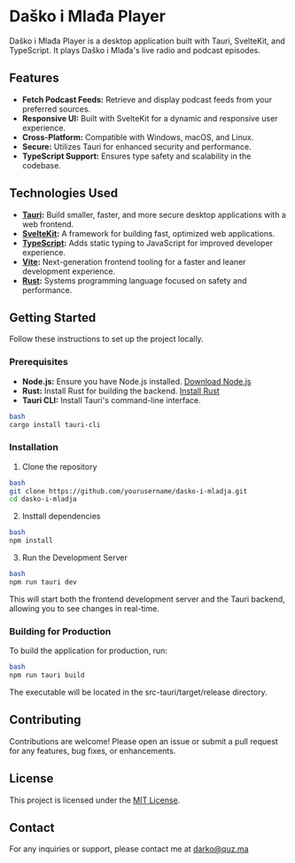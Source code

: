 # Daško i Mlađa Player

Daško i Mlađa Player is a desktop application built with Tauri, SvelteKit, and TypeScript. It plays Daško i Mlađa's live radio and podcast episodes.

## Features

- **Fetch Podcast Feeds:** Retrieve and display podcast feeds from your preferred sources.
- **Responsive UI:** Built with SvelteKit for a dynamic and responsive user experience.
- **Cross-Platform:** Compatible with Windows, macOS, and Linux.
- **Secure:** Utilizes Tauri for enhanced security and performance.
- **TypeScript Support:** Ensures type safety and scalability in the codebase.

## Technologies Used

- **[Tauri](https://tauri.app/):** Build smaller, faster, and more secure desktop applications with a web frontend.
- **[SvelteKit](https://kit.svelte.dev/):** A framework for building fast, optimized web applications.
- **[TypeScript](https://www.typescriptlang.org/):** Adds static typing to JavaScript for improved developer experience.
- **[Vite](https://vitejs.dev/):** Next-generation frontend tooling for a faster and leaner development experience.
- **[Rust](https://www.rust-lang.org/):** Systems programming language focused on safety and performance.

## Getting Started

Follow these instructions to set up the project locally.

### Prerequisites

- **Node.js:** Ensure you have Node.js installed. [Download Node.js](https://nodejs.org/)
- **Rust:** Install Rust for building the backend. [Install Rust](https://www.rust-lang.org/tools/install)
- **Tauri CLI:** Install Tauri's command-line interface.

```bash
bash
cargo install tauri-cli
```

### Installation

1. Clone the repository

```bash
bash
git clone https://github.com/yourusername/dasko-i-mladja.git
cd dasko-i-mladja
```

2. Insttall dependencies

```bash
bash
npm install
```

3. Run the Development Server

```bash
bash
npm run tauri dev
```

This will start both the frontend development server and the Tauri backend, allowing you to see changes in real-time.

### Building for Production

To build the application for production, run:

```bash
bash
npm run tauri build
```

The executable will be located in the src-tauri/target/release directory.

## Contributing

Contributions are welcome! Please open an issue or submit a pull request for any features, bug fixes, or enhancements.

## License

This project is licensed under the [MIT License](LICENSE.md).

## Contact

For any inquiries or support, please contact me at darko@quz.ma
